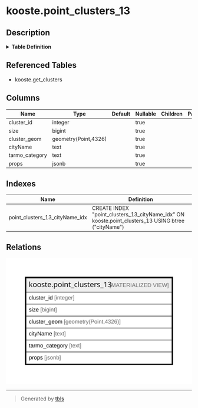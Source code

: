 # kooste.point_clusters_13

## Description

<details>
<summary><strong>Table Definition</strong></summary>

```sql
CREATE MATERIALIZED VIEW point_clusters_13 AS (
 SELECT get_clusters.cluster_id,
    get_clusters.size,
    (st_setsrid(get_clusters.cluster_geom, 4326))::geometry(Point,4326) AS cluster_geom,
    get_clusters."cityName",
    get_clusters.tarmo_category,
    get_clusters.props
   FROM kooste.get_clusters((0.002)::double precision) get_clusters(cluster_id, size, cluster_geom, "cityName", tarmo_category, props)
)
```

</details>

## Referenced Tables

- kooste.get_clusters

## Columns

| Name | Type | Default | Nullable | Children | Parents | Comment |
| ---- | ---- | ------- | -------- | -------- | ------- | ------- |
| cluster_id | integer |  | true |  |  |  |
| size | bigint |  | true |  |  |  |
| cluster_geom | geometry(Point,4326) |  | true |  |  |  |
| cityName | text |  | true |  |  |  |
| tarmo_category | text |  | true |  |  |  |
| props | jsonb |  | true |  |  |  |

## Indexes

| Name | Definition |
| ---- | ---------- |
| point_clusters_13_cityName_idx | CREATE INDEX "point_clusters_13_cityName_idx" ON kooste.point_clusters_13 USING btree ("cityName") |

## Relations

![er](kooste.point_clusters_13.svg)

---

> Generated by [tbls](https://github.com/k1LoW/tbls)
